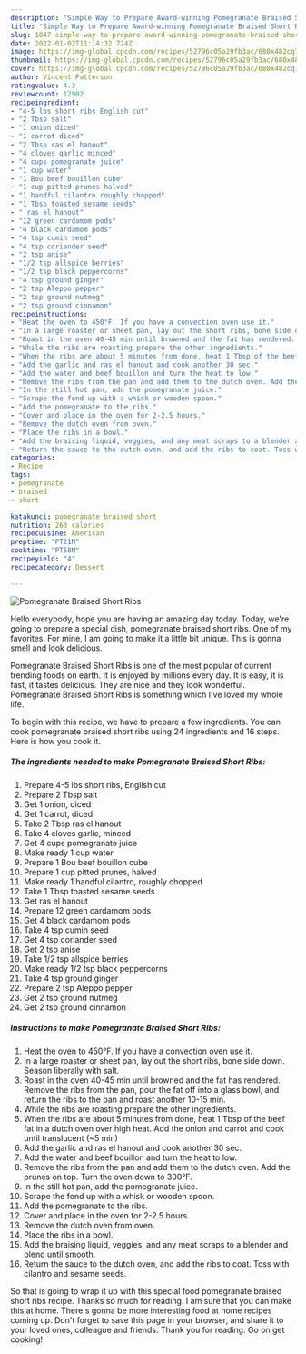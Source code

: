 ```yaml
---
description: "Simple Way to Prepare Award-winning Pomegranate Braised Short Ribs"
title: "Simple Way to Prepare Award-winning Pomegranate Braised Short Ribs"
slug: 1847-simple-way-to-prepare-award-winning-pomegranate-braised-short-ribs
date: 2022-01-02T11:14:32.724Z
image: https://img-global.cpcdn.com/recipes/52796c05a29fb3ac/680x482cq70/pomegranate-braised-short-ribs-recipe-main-photo.jpg
thumbnail: https://img-global.cpcdn.com/recipes/52796c05a29fb3ac/680x482cq70/pomegranate-braised-short-ribs-recipe-main-photo.jpg
cover: https://img-global.cpcdn.com/recipes/52796c05a29fb3ac/680x482cq70/pomegranate-braised-short-ribs-recipe-main-photo.jpg
author: Vincent Patterson
ratingvalue: 4.3
reviewcount: 12902
recipeingredient:
- "4-5 lbs short ribs English cut"
- "2 Tbsp salt"
- "1 onion diced"
- "1 carrot diced"
- "2 Tbsp ras el hanout"
- "4 cloves garlic minced"
- "4 cups pomegranate juice"
- "1 cup water"
- "1 Bou beef bouillon cube"
- "1 cup pitted prunes halved"
- "1 handful cilantro roughly chopped"
- "1 Tbsp toasted sesame seeds"
- " ras el hanout"
- "12 green cardamom pods"
- "4 black cardamom pods"
- "4 tsp cumin seed"
- "4 tsp coriander seed"
- "2 tsp anise"
- "1/2 tsp allspice berries"
- "1/2 tsp black peppercorns"
- "4 tsp ground ginger"
- "2 tsp Aleppo pepper"
- "2 tsp ground nutmeg"
- "2 tsp ground cinnamon"
recipeinstructions:
- "Heat the oven to 450°F. If you have a convection oven use it."
- "In a large roaster or sheet pan, lay out the short ribs, bone side down. Season liberally with salt."
- "Roast in the oven 40-45 min until browned and the fat has rendered. Remove the ribs from the pan, pour the fat off into a glass bowl, and return the ribs to the pan and roast another 10-15 min."
- "While the ribs are roasting prepare the other ingredients."
- "When the ribs are about 5 minutes from done, heat 1 Tbsp of the beef fat in a dutch oven over high heat. Add the onion and carrot and cook until translucent (~5 min)"
- "Add the garlic and ras el hanout and cook another 30 sec."
- "Add the water and beef bouillon and turn the heat to low."
- "Remove the ribs from the pan and add them to the dutch oven. Add the prunes on top. Turn the oven down to 300°F."
- "In the still hot pan, add the pomegranate juice."
- "Scrape the fond up with a whisk or wooden spoon."
- "Add the pomegranate to the ribs."
- "Cover and place in the oven for 2-2.5 hours."
- "Remove the dutch oven from oven."
- "Place the ribs in a bowl."
- "Add the braising liquid, veggies, and any meat scraps to a blender and blend until smooth."
- "Return the sauce to the dutch oven, and add the ribs to coat. Toss with cilantro and sesame seeds."
categories:
- Recipe
tags:
- pomegranate
- braised
- short

katakunci: pomegranate braised short 
nutrition: 263 calories
recipecuisine: American
preptime: "PT21M"
cooktime: "PT58M"
recipeyield: "4"
recipecategory: Dessert

---
```



![Pomegranate Braised Short Ribs](https://img-global.cpcdn.com/recipes/52796c05a29fb3ac/680x482cq70/pomegranate-braised-short-ribs-recipe-main-photo.jpg)

Hello everybody, hope you are having an amazing day today. Today, we're going to prepare a special dish, pomegranate braised short ribs. One of my favorites. For mine, I am going to make it a little bit unique. This is gonna smell and look delicious.

Pomegranate Braised Short Ribs is one of the most popular of current trending foods on earth. It is enjoyed by millions every day. It is easy, it is fast, it tastes delicious. They are nice and they look wonderful. Pomegranate Braised Short Ribs is something which I've loved my whole life.




To begin with this recipe, we have to prepare a few ingredients. You can cook pomegranate braised short ribs using 24 ingredients and 16 steps. Here is how you cook it.

<!--inarticleads1-->

##### The ingredients needed to make Pomegranate Braised Short Ribs:

1. Prepare 4-5 lbs short ribs, English cut
1. Prepare 2 Tbsp salt
1. Get 1 onion, diced
1. Get 1 carrot, diced
1. Take 2 Tbsp ras el hanout
1. Take 4 cloves garlic, minced
1. Get 4 cups pomegranate juice
1. Make ready 1 cup water
1. Prepare 1 Bou beef bouillon cube
1. Prepare 1 cup pitted prunes, halved
1. Make ready 1 handful cilantro, roughly chopped
1. Take 1 Tbsp toasted sesame seeds
1. Get  ras el hanout
1. Prepare 12 green cardamom pods
1. Get 4 black cardamom pods
1. Take 4 tsp cumin seed
1. Get 4 tsp coriander seed
1. Get 2 tsp anise
1. Take 1/2 tsp allspice berries
1. Make ready 1/2 tsp black peppercorns
1. Take 4 tsp ground ginger
1. Prepare 2 tsp Aleppo pepper
1. Get 2 tsp ground nutmeg
1. Get 2 tsp ground cinnamon




<!--inarticleads2-->

##### Instructions to make Pomegranate Braised Short Ribs:

1. Heat the oven to 450°F. If you have a convection oven use it.
1. In a large roaster or sheet pan, lay out the short ribs, bone side down. Season liberally with salt.
1. Roast in the oven 40-45 min until browned and the fat has rendered. Remove the ribs from the pan, pour the fat off into a glass bowl, and return the ribs to the pan and roast another 10-15 min.
1. While the ribs are roasting prepare the other ingredients.
1. When the ribs are about 5 minutes from done, heat 1 Tbsp of the beef fat in a dutch oven over high heat. Add the onion and carrot and cook until translucent (~5 min)
1. Add the garlic and ras el hanout and cook another 30 sec.
1. Add the water and beef bouillon and turn the heat to low.
1. Remove the ribs from the pan and add them to the dutch oven. Add the prunes on top. Turn the oven down to 300°F.
1. In the still hot pan, add the pomegranate juice.
1. Scrape the fond up with a whisk or wooden spoon.
1. Add the pomegranate to the ribs.
1. Cover and place in the oven for 2-2.5 hours.
1. Remove the dutch oven from oven.
1. Place the ribs in a bowl.
1. Add the braising liquid, veggies, and any meat scraps to a blender and blend until smooth.
1. Return the sauce to the dutch oven, and add the ribs to coat. Toss with cilantro and sesame seeds.




So that is going to wrap it up with this special food pomegranate braised short ribs recipe. Thanks so much for reading. I am sure that you can make this at home. There's gonna be more interesting food at home recipes coming up. Don't forget to save this page in your browser, and share it to your loved ones, colleague and friends. Thank you for reading. Go on get cooking!
